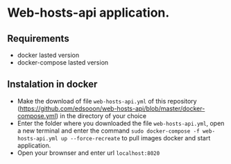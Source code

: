 # Web-hosts-api application.

## Requirements

* docker lasted version
* docker-compose lasted version

## Instalation in docker

* Make the download of file `web-hosts-api.yml` of this repository (https://github.com/edsooon/web-hosts-api/blob/master/docker-compose.yml) in the directory of your choice
* Enter the folder where you downloaded the file `web-hosts-api.yml`, open a new terminal and enter the command `sudo docker-compose -f web-hosts-api.yml up --force-recreate`  to pull images docker and start application.
* Open your brownser and enter url `localhost:8020`
